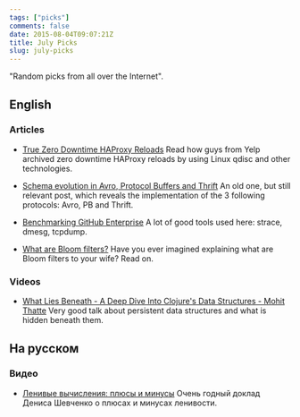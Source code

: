 ```yaml
---
tags: ["picks"]
comments: false
date: 2015-08-04T09:07:21Z
title: July Picks
slug: july-picks
---
```


"Random picks from all over the Internet".

<!--more-->

## English

### Articles

* [True Zero Downtime HAProxy Reloads](http://engineeringblog.yelp.com/2015/04/true-zero-downtime-haproxy-reloads.html)
  Read how guys from Yelp archived zero downtime HAProxy reloads by using Linux
  qdisc and other technologies.

* [Schema evolution in Avro, Protocol Buffers and Thrift](http://martin.kleppmann.com/2012/12/05/schema-evolution-in-avro-protocol-buffers-thrift.html)
  An old one, but still relevant post, which reveals the implementation of the
  3 following protocols: Avro, PB and Thrift.

* [Benchmarking GitHub Enterprise](http://githubengineering.com/benchmarking-github-enterprise/)
  A lot of good tools used here: strace, dmesg, tcpdump.

* [What are Bloom filters?](https://medium.com/the-story/what-are-bloom-filters-1ec2a50c68ff)
  Have you ever imagined explaining what are Bloom filters to your wife? Read
  on.

### Videos

* [What Lies Beneath - A Deep Dive Into Clojure's Data Structures - Mohit Thatte](https://www.youtube.com/watch?v=7BFF50BHPPo)
  Very good talk about persistent data structures and what is hidden beneath them.

## На русском

### Видео

* [Ленивые вычисления: плюсы и минусы](http://ruhaskell.org/posts/talks/2015/06/21/lazy-evaluation.html)
  Очень годный доклад Дениса Шевченко o плюсах и минусах ленивости.
